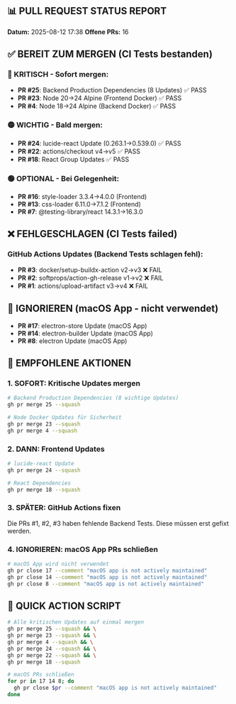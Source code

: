 ## 📊 PULL REQUEST STATUS REPORT
**Datum:** 2025-08-12 17:38
**Offene PRs:** 16

## ✅ BEREIT ZUM MERGEN (CI Tests bestanden)

### 🔴 KRITISCH - Sofort mergen:
- **PR #25**: Backend Production Dependencies (8 Updates) ✅ PASS
- **PR #23**: Node 20→24 Alpine (Frontend Docker) ✅ PASS  
- **PR #4**: Node 18→24 Alpine (Backend Docker) ✅ PASS

### 🟡 WICHTIG - Bald mergen:
- **PR #24**: lucide-react Update (0.263.1→0.539.0) ✅ PASS
- **PR #22**: actions/checkout v4→v5 ✅ PASS
- **PR #18**: React Group Updates ✅ PASS

### 🟢 OPTIONAL - Bei Gelegenheit:
- **PR #16**: style-loader 3.3.4→4.0.0 (Frontend)
- **PR #13**: css-loader 6.11.0→7.1.2 (Frontend)
- **PR #7**: @testing-library/react 14.3.1→16.3.0

## ❌ FEHLGESCHLAGEN (CI Tests failed)

### GitHub Actions Updates (Backend Tests schlagen fehl):
- **PR #3**: docker/setup-buildx-action v2→v3 ❌ FAIL
- **PR #2**: softprops/action-gh-release v1→v2 ❌ FAIL
- **PR #1**: actions/upload-artifact v3→v4 ❌ FAIL

## 🚫 IGNORIEREN (macOS App - nicht verwendet)
- **PR #17**: electron-store Update (macOS App)
- **PR #14**: electron-builder Update (macOS App)
- **PR #8**: electron Update (macOS App)

## 📝 EMPFOHLENE AKTIONEN

### 1. SOFORT: Kritische Updates mergen
```bash
# Backend Production Dependencies (8 wichtige Updates)
gh pr merge 25 --squash

# Node Docker Updates für Sicherheit
gh pr merge 23 --squash
gh pr merge 4 --squash
```

### 2. DANN: Frontend Updates
```bash
# lucide-react Update
gh pr merge 24 --squash

# React Dependencies
gh pr merge 18 --squash
```

### 3. SPÄTER: GitHub Actions fixen
Die PRs #1, #2, #3 haben fehlende Backend Tests. Diese müssen erst gefixt werden.

### 4. IGNORIEREN: macOS App PRs schließen
```bash
# macOS App wird nicht verwendet
gh pr close 17 --comment "macOS app is not actively maintained"
gh pr close 14 --comment "macOS app is not actively maintained"
gh pr close 8 --comment "macOS app is not actively maintained"
```

## 🎯 QUICK ACTION SCRIPT
```bash
# Alle kritischen Updates auf einmal mergen
gh pr merge 25 --squash && \
gh pr merge 23 --squash && \
gh pr merge 4 --squash && \
gh pr merge 24 --squash && \
gh pr merge 22 --squash && \
gh pr merge 18 --squash

# macOS PRs schließen
for pr in 17 14 8; do
  gh pr close $pr --comment "macOS app is not actively maintained"
done
```
